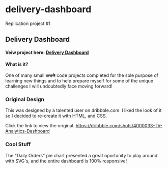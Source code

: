 # delivery-dashboard
Replication project #1
## Delivery Dashboard

#### Veiw project here: <a href="https://adam-86.github.io/delivery-dashboard/" target="_blank">Delivery Dashboard</a>

#### What is it?
One of many small ~~craft~~ code projects completed for the sole purpose of learning new things and to help prepare myself for some of the unique challenges I will undoubtedly face moving forward!

### Original Design
This was designed by a talented user on dribbble.com. I liked the look of it so I decided to re-create it with HTML, and CSS.

Click the link to view the original. https://dribbble.com/shots/4000033-TV-Analytics-Dashboard
### Cool Stuff
The "Daily Orders" pie chart presented a great oportunity to play around with SVG's, and the entire dashboard is 100% responsive!

